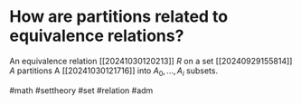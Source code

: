 # How are partitions related to equivalence relations? 
An equivalence relation [[20241030120213]] $R$ on a set [[20240929155814]] $A$ partitions A [[20241030121716]] into 
$A_0,...,A_i$ subsets.

#math #settheory #set #relation #adm
